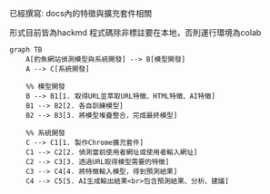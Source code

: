 已經撰寫:
docs內的特徵與擴充套件相關

形式目前皆為hackmd
程式碼除非標註要在本地，否則運行環境為colab
  
```mermaid
graph TB
    A[釣魚網站偵測模型與系統開發] --> B[模型開發]
    A --> C[系統開發]

    %% 模型開發
    B --> B1[1. 取得URL並萃取URL特徵、HTML特徵、AI特徵]
    B1 --> B2[2. 各自訓練模型]
    B2 --> B3[3. 將模型堆疊整合，完成最終模型]

    %% 系統開發
    C --> C1[1. 製作Chrome擴充套件]
    C1 --> C2[2. 偵測當前使用者網址或使用者輸入網址]
    C2 --> C3[3. 透過URL取得模型需要的特徵]
    C3 --> C4[4. 將特徵輸入模型，得到預測結果]
    C4 --> C5[5. AI生成輸出結果<br>包含預測結果、分析、建議]
```
    

